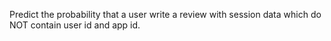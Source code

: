 Predict the probability that a user write a review with session data which do NOT contain user id and app id.
